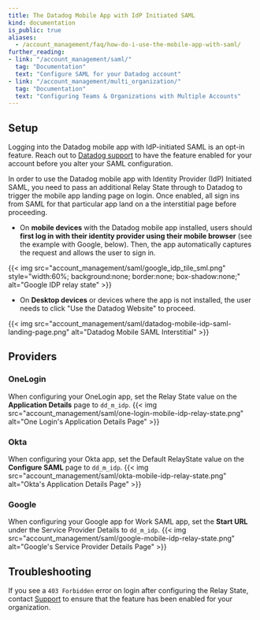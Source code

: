 ```yaml
---
title: The Datadog Mobile App with IdP Initiated SAML
kind: documentation
is_public: true
aliases:
  - /account_management/faq/how-do-i-use-the-mobile-app-with-saml/
further_reading:
- link: "/account_management/saml/"
  tag: "Documentation"
  text: "Configure SAML for your Datadog account"
- link: "/account_management/multi_organization/"
  tag: "Documentation"
  text: "Configuring Teams & Organizations with Multiple Accounts"
---
```


## Setup

<div class="alert alert-warning">
Logging into the Datadog mobile app with IdP-initiated SAML is an opt-in feature. Reach out to <a href="https://docs.datadoghq.com/help/">Datadog support</a> to have the feature enabled for your account before you alter your SAML configuration.
</div>

In order to use the Datadog mobile app with Identity Provider (IdP) Initiated SAML, you need to pass an additional Relay State through to Datadog to trigger the mobile app landing page on login. Once enabled, all sign ins from SAML for that particular app land on a the interstitial page before proceeding.

- On **mobile devices** with the Datadog mobile app installed, users should **first log in with their identity provider using their mobile browser** (see the example with Google, below). Then, the app automatically captures the request and allows the user to sign in.

{{< img src="account_management/saml/google_idp_tile_sml.png" style="width:60%; background:none; border:none; box-shadow:none;" alt="Google IDP relay state" >}}

- On **Desktop devices** or devices where the app is not installed, the user needs to click "Use the Datadog Website" to proceed.

{{< img src="account_management/saml/datadog-mobile-idp-saml-landing-page.png" alt="Datadog Mobile SAML Interstitial" >}}

## Providers
### OneLogin

When configuring your OneLogin app, set the Relay State value on the **Application Details** page to `dd_m_idp`.
{{< img src="account_management/saml/one-login-mobile-idp-relay-state.png" alt="One Login's Application Details Page" >}}

### Okta

When configuring your Okta app, set the Default RelayState value on the **Configure SAML** page to `dd_m_idp`.
{{< img src="account_management/saml/okta-mobile-idp-relay-state.png" alt="Okta's Application Details Page" >}}

### Google

When configuring your Google app for Work SAML app, set the **Start URL** under the Service Provider Details to `dd_m_idp`.
{{< img src="account_management/saml/google-mobile-idp-relay-state.png" alt="Google's Service Provider Details Page" >}}

## Troubleshooting

If you see a `403 Forbidden` error on login after configuring the Relay State, contact [Support][1] to ensure that the feature has been enabled for your organization.

[1]: /help/
